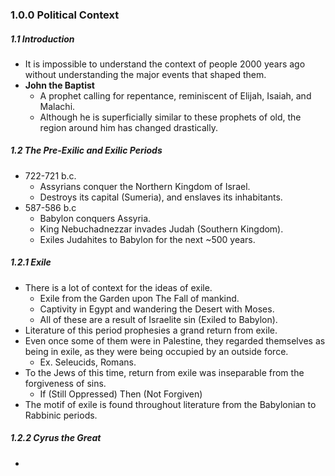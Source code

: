 ### 1.0.0 Political Context
##### 1.1 Introduction
- It is impossible to understand the context of people 2000 years ago without understanding the major events that shaped them.
- **John the Baptist**
	- A prophet calling for repentance, reminiscent of Elijah, Isaiah, and Malachi.
	- Although he is superficially similar to these prophets of old, the region around him has changed drastically.

##### 1.2 The Pre-Exilic and Exilic Periods
- 722-721 b.c.
	- Assyrians conquer the Northern Kingdom of Israel.
	- Destroys its capital (Sumeria), and enslaves its inhabitants.
- 587-586 b.c
	- Babylon conquers Assyria.
	- King Nebuchadnezzar invades Judah (Southern Kingdom).
	- Exiles Judahites to Babylon for the next ~500 years.

##### 1.2.1 Exile
- There is a lot of context for the ideas of exile.
	- Exile from the Garden upon The Fall of mankind.
	- Captivity in Egypt and wandering the Desert with Moses.
	- All of these are a result of Israelite sin (Exiled to Babylon).
- Literature of this period prophesies a grand return from exile.
- Even once some of them were in Palestine, they regarded themselves as being in exile, as they were being occupied by an outside force.
	- Ex. Seleucids, Romans.
- To the Jews of this time, return from exile was inseparable from the forgiveness of sins.
	- If (Still Oppressed) Then (Not Forgiven)
- The motif of exile is found throughout literature from the Babylonian to  Rabbinic periods.

##### 1.2.2 Cyrus the Great
- 

